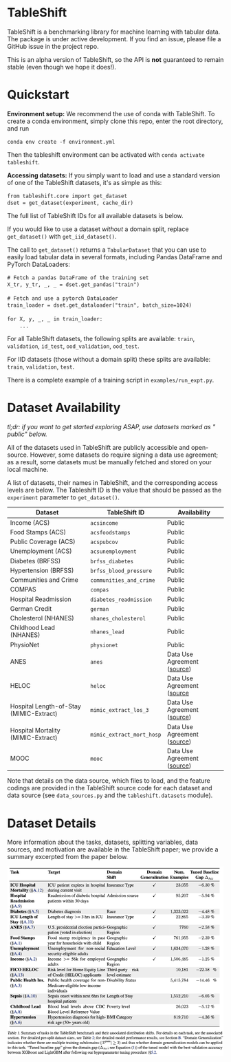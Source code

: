 # TableShift

TableShift is a benchmarking library for machine learning with tabular data. The
package is under active development. If you find an issue, please file a GitHub
issue in the project repo.

This is an alpha version of TableShift, so the API is **not** guaranteed to
remain stable (even though we hope it does!).

# Quickstart

**Environment setup:** We recommend the use of conda with TableShift. To create
a conda environment, simply clone this repo, enter the root directory, and run

``` 
conda env create -f environment.yml
```

Then the tableshift environment can be activated
with `conda activate tableshift`.

**Accessing datasets:** If you simply want to load and use a standard version of
one of the TableShift datasets, it's as simple as this:

``` 
from tableshift.core import get_dataset
dset = get_dataset(experiment, cache_dir)
```

The full list of TableShift IDs for all available datasets is below.

If you would like to use a dataset *without* a domain split, replace `get_dataset()` with `get_iid_dataset()`.

The call to `get_dataset()` returns a `TabularDataset` that you can use to
easily load tabular data in several formats, including Pandas DataFrame and
PyTorch DataLoaders:

``` 
# Fetch a pandas DataFrame of the training set
X_tr, y_tr, _, _ = dset.get_pandas("train")

# Fetch and use a pytorch DataLoader
train_loader = dset.get_dataloader("train", batch_size=1024)

for X, y, _, _ in train_loader:
    ...
```

For all TableShift datasets, the following splits are available: `train`, `validation`, `id_test`, `ood_validation`, `ood_test`.

For IID datasets (those without a domain split) these splits are available: `train`, `validation`, `test`.

There is a complete example of a training script in `examples/run_expt.py`.

# Dataset Availability

*tl;dr: if you want to get started exploring ASAP, use datasets marked as "
public" below.*

All of the datasets used in TableShift are publicly accessible and open-source.
However, some datasets do require signing a data use agreement; as a result,
some datasets must be manually fetched and stored on your local machine.

A list of datasets, their names in TableShift, and the corresponding access
levels are below. The Tableshift ID is the value that should be passed as the `experiment` parameter to `get_dataset()`.

| Dataset                                 | TableShift ID             | Availability                                                                                                                   |
|-----------------------------------------|---------------------------|--------------------------------------------------------------------------------------------------------------------------------|
| Income (ACS)                            | `acsincome`               | Public                                                                                                                         |
| Food Stamps (ACS)                       | `acsfoodstamps`           | Public                                                                                                                         |
| Public Coverage (ACS)                   | `acspubcov`               | Public                                                                                                                         |
| Unemployment (ACS)                      | `acsunemployment`         | Public                                                                                                                         |
| Diabetes (BRFSS)                        | `brfss_diabetes`          | Public                                                                                                                         |
| Hypertension (BRFSS)                    | `brfss_blood_pressure`    | Public                                                                                                                         |
| Communities and Crime                   | `communities_and_crime`   | Public                                                                                                                         |
| COMPAS                                  | `compas`                  | Public                                                                                                                         |
| Hospital Readmission                    | `diabetes_readmission`    | Public                                                                                                                         |
| German Credit                           | `german`                  | Public                                                                                                                         |
| Cholesterol (NHANES)                    | `nhanes_cholesterol`      | Public                                                                                                                         |
| Childhood Lead (NHANES)                 | `nhanes_lead`             | Public                                                                                                                         |
| PhysioNet                               | `physionet`               | Public                                                                                                                         |
| ANES                                    | `anes`                    | Data Use Agreement ([source](https://electionstudies.org))                                                                     |
| HELOC                                   | `heloc`                   | Data Use Agreement ([source](https://community.fico.com/s/explainable-machine-learning-challenge)                              |
| Hospital Length-of-Stay (MIMIC-Extract) | `mimic_extract_los_3`     | Data Use Agreement ([source](https://github.com/MLforHealth/MIMIC_Extract))                                                    |
| Hospital Mortality (MIMIC-Extract)      | `mimic_extract_mort_hosp` | Data Use Agreement ([source](https://github.com/MLforHealth/MIMIC_Extract))                                                    |
| MOOC                                    | `mooc`                    | Data Use Agreement ([source](https://dataverse.harvard.edu/file.xhtml?persistentId=doi:10.7910/DVN/26147/FD5IES&version=11.2)) |

Note that details on the data source, which files to load, and the feature
codings are provided in the TableShift source code for each dataset and data
source (see `data_sources.py` and the `tableshift.datasets` module).

# Dataset Details

More information about the tasks, datasets, splitting variables, data sources, and motivation are available in the TableShift paper; we provide a summary excerpted from the paper below.

<img src="img/tableshift_tasks.png">